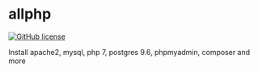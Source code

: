 # allphp
[![GitHub license](https://sinfallas.files.wordpress.com/2016/02/gpl.png)](https://github.com/sinfallas/allphp/blob/master/LICENSE)

Install apache2, mysql, php 7, postgres 9.6, phpmyadmin, composer and more
